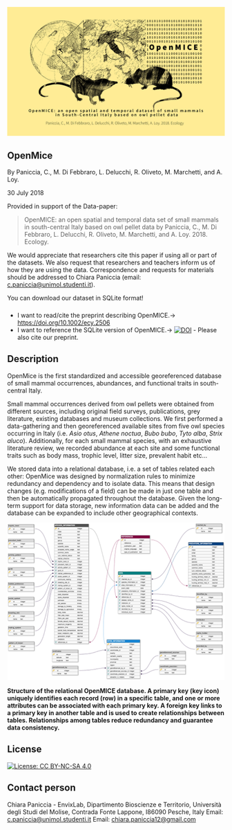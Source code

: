 


![](https://github.com/Envixlab/OpenMice/blob/master/OpenMICE.jpg)

 
 
## OpenMice

By Paniccia, C., M. Di Febbraro, L. Delucchi, R. Oliveto, M. Marchetti, and A. Loy. 

30 July 2018

Provided in support of the Data-paper:

>OpenMICE: an open spatial and temporal data set of small mammals in south-central Italy based on owl pellet data 
by Paniccia, C., M. Di Febbraro, L. Delucchi, R. Oliveto, M. Marchetti, and A. Loy. 2018. Ecology.



We would appreciate that researchers cite this paper if using all or part of the datasets. We also request that researchers and teachers inform us of how they are using the data. 
Correspondence and requests for materials should be addressed to Chiara Paniccia (email: c.paniccia@unimol.studenti.it).



You can download our dataset in SQLite format!

###
- I want to read/cite the preprint describing OpenMICE.→ https://doi.org/10.1002/ecy.2506
- I want to reference the SQLite version of OpenMICE.→ [![DOI](https://zenodo.org/badge/DOI/10.5281/zenodo.1342403.svg)](https://doi.org/10.5281/zenodo.1342403) - Please also cite our preprint.

## Description

OpenMice is the first standardized and accessible georeferenced database of small mammal occurrences, abundances, and functional traits in south-central Italy.

Small mammal occurrences derived from owl pellets were obtained from different sources, including original field surveys, publications, grey literature, existing databases and museum collections. We first performed a data-gathering and then georeferenced available sites from five owl species occurring in Italy (i.e. *Asio otus*, *Athene noctua*, *Bubo bubo*, *Tyto alba*, *Strix aluco*). Additionally, for each small mammal species, with an exhaustive literature review, we recorded abundance at each site and some functional traits such as body mass, trophic level, litter size, prevalent habit etc…

We stored data into a relational database, i.e. a set of tables related each other: OpenMice was designed by normalization rules to minimize redundancy and dependency and to isolate data. This means that design changes (e.g. modifications of a field) can be made in just one table and then be automatically propagated throughout the database. Given the long-term support for data storage, new information data can be added and the database can be expanded to include other geographical contexts.


![](https://github.com/Envixlab/OpenMICE/blob/master/OpenMICE_schema.jpg)


**Structure of the relational OpenMICE database. A primary key (key icon) uniquely identifies each record (row) in a specific table, and one or more attributes can be associated with each primary key. A foreign key links to a primary key in another table and is used to create relationships between tables. Relationships among tables reduce redundancy and guarantee data consistency.**

## License

[![License: CC BY-NC-SA 4.0](https://img.shields.io/badge/License-CC%20BY--NC--SA%204.0-lightgrey.svg)](http://creativecommons.org/licenses/by-nc-sa/4.0/)

## Contact person
Chiara Paniccia - 
EnvixLab, Dipartimento Bioscienze e Territorio, Università degli Studi del Molise, Contrada Fonte Lappone, I86090 Pesche, Italy
Email: c.paniccia@unimol.studenti.it
Email: chiara.paniccia12@gmail.com
